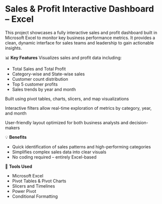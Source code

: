 # Sales & Profit Interactive Dashboard – Excel

This project showcases a fully interactive sales and profit dashboard built in Microsoft Excel to monitor key business performance metrics. It provides a clean, dynamic interface for sales teams and leadership to gain actionable insights.

📊 **Key Features**
Visualizes sales and profit data including:

* Total Sales and Total Profit
* Category-wise and State-wise sales
* Customer count distribution
* Top 5 customer profits
* Sales trends by year and month

Built using pivot tables, charts, slicers, and map visualizations

Interactive filters allow real-time exploration of metrics by category, year, and month

User-friendly layout optimized for both business analysts and decision-makers

💡 **Benefits**

* Quick identification of sales patterns and high-performing categories
* Simplifies complex sales data into clear visuals
* No coding required – entirely Excel-based

📁 **Tools Used**

* Microsoft Excel
* Pivot Tables & Pivot Charts
* Slicers and Timelines
* Power Pivot
* Conditional Formatting
